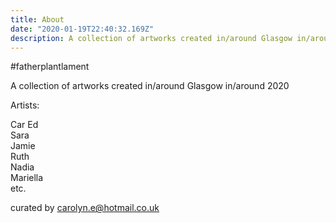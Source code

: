```yaml
---
title: About
date: "2020-01-19T22:40:32.169Z"
description: A collection of artworks created in/around Glasgow in/around 2020
---
```


#fatherplantlament

A collection of artworks created in/around Glasgow in/around 2020

Artists:

Car Ed</br>
Sara </br>
Jamie</br>
Ruth</br>
Nadia</br>
Mariella</br>
etc.</br>

curated by carolyn.e@hotmail.co.uk